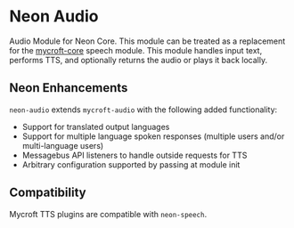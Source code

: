 # Neon Audio
Audio Module for Neon Core. This module can be treated as a replacement for the
[mycroft-core](https://github.com/MycroftAI/mycroft-core) speech module. This module handles input text, performs TTS, 
and optionally returns the audio or plays it back locally.

## Neon Enhancements
`neon-audio` extends `mycroft-audio` with the following added functionality:
* Support for translated output languages
* Support for multiple language spoken responses (multiple users and/or multi-language users)
* Messagebus API listeners to handle outside requests for TTS
* Arbitrary configuration supported by passing at module init

## Compatibility
Mycroft TTS plugins are compatible with `neon-speech`.